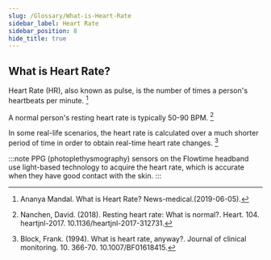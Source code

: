 ```yaml
---
slug: /Glossary/What-is-Heart-Rate
sidebar_label: Heart Rate
sidebar_position: 8
hide_title: true
---
```


## What is Heart Rate?

Heart Rate (HR), also known as pulse, is the number of times a person's heartbeats per minute. [^1]


A normal person's resting heart rate is typically 50-90 BPM. [^2]


In some real-life scenarios, the heart rate is calculated over a much shorter period of time in order to obtain real-time heart rate changes. [^3]


:::note
PPG (photoplethysmography) sensors on the Flowtime headband use light-based technology to acquire the heart rate, which is accurate when they have good contact with the skin.
:::


[^1]:Ananya Mandal. What is Heart Rate? News-medical.(2019-06-05). 
[^2]:Nanchen, David. (2018). Resting heart rate: What is normal?. Heart. 104. heartjnl-2017. 10.1136/heartjnl-2017-312731. 
[^3]:Block, Frank. (1994). What is heart rate, anyway?. Journal of clinical monitoring. 10. 366-70. 10.1007/BF01618415. 